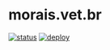 # morais.vet.br

[![status](https://img.shields.io/website?down_message=offline&label=morais.vet.br&logo=cloudflare&logoColor=fff&up_message=online&url=https%3A%2F%2Fmorais.vet.br)](https://morais.vet.br/)
[![deploy](https://github.com/RodrigoDornelles/morais.vet.br/actions/workflows/deploy.yaml/badge.svg)](https://github.com/RodrigoDornelles/morais.vet.br/actions/workflows/deploy.yaml)
